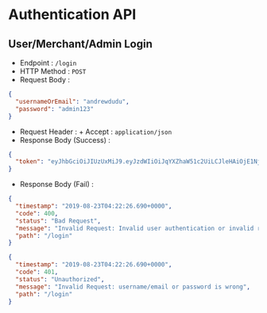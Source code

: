 # Authentication API

## User/Merchant/Admin Login

- Endpoint : `/login`
- HTTP Method : `POST`
- Request Body :

```json
{
  "usernameOrEmail": "andrewdudu",
  "password": "admin123"
}
```

- Request Header : + Accept : `application/json`
- Response Body (Success) :

```json
{
  "token": "eyJhbGciOiJIUzUxMiJ9.eyJzdWIiOiJqYXZhaW51c2UiLCJleHAiOjE1NjY1NTE5ODksImlhdCI6MTU2NjUzMzk4OX0.Kvx2VZkmckMexnTwK8A3vHSDar3J-K-dCrkJ2jmQtKdAWbw1dAjJ34WXCQXs-WO23OQPTqVF36E1STEhGZFZfg"
}
```

- Response Body (Fail) :

```json
{
  "timestamp": "2019-08-23T04:22:26.690+0000",
  "code": 400,
  "status": "Bad Request",
  "message": "Invalid Request: Invalid user authentication or invalid request format",
  "path": "/login"
}
```

```json
{
  "timestamp": "2019-08-23T04:22:26.690+0000",
  "code": 401,
  "status": "Unauthorized",
  "message": "Invalid Request: username/email or password is wrong",
  "path": "/login"
}
```

